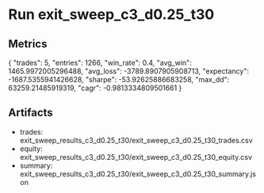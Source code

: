 # Run exit_sweep_c3_d0.25_t30

## Metrics
{
  "trades": 5,
  "entries": 1266,
  "win_rate": 0.4,
  "avg_win": 1465.9972005296488,
  "avg_loss": -3789.8907905908713,
  "expectancy": -1687.5355941426628,
  "sharpe": -53.92625886683258,
  "max_dd": 63259.21485919319,
  "cagr": -0.9813334809501661
}

## Artifacts
- trades: exit_sweep_results_c3_d0.25_t30/exit_sweep_c3_d0.25_t30_trades.csv
- equity: exit_sweep_results_c3_d0.25_t30/exit_sweep_c3_d0.25_t30_equity.csv
- summary: exit_sweep_results_c3_d0.25_t30/exit_sweep_c3_d0.25_t30_summary.json